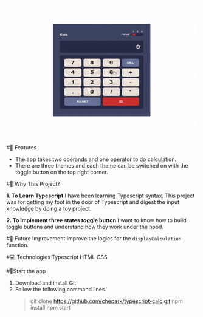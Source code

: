 <p align="center">
  <img width="530" height="350" src="./src/assets/calc-demo.gif">
</p>

#📌 Features

- The app takes two operands and one operator to do calculation.
- There are three themes and each theme can be switched on with the toggle button on the top right corner.

#💭 Why This Project?

**1. To Learn Typescript**
I have been learning Typescript syntax. This project was for getting my foot in the door of Typescript and digest the input knowledge by doing a toy project.

**2. To Implement three states toggle button**
I want to know how to build toggle buttons and understand how they work under the hood.

#🔨 Future Improvement
Improve the logics for the `displayCalculation` function.

#💻 Technologies
Typescript
HTML
CSS

#🚀Start the app

1. Download and install Git
2. Follow the following command lines.
   > git clone https://github.com/chepark/typescript-calc.git
   > npm install
   > npm start
